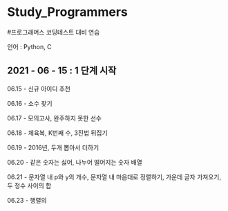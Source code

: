 # Study_Programmers

 #프로그래머스 코딩테스트 대비 연습
 
 언어 : Python, C
 
 2021 - 06 - 15 : 1 단계 시작
----------------------------------------------
06.15 - 신규 아이디 추천

06.16 - 소수 찾기

06.17 - 모의고사, 완주하지 못한 선수

06.18 - 체육복, K번째 수, 3진법 뒤집기

06.19 - 2016년, 두개 뽑아서 더하기

06.20 - 같은 숫자는 싫어, 나누어 떨어지는 숫자 배열

06.21 - 문자열 내 p와 y의 개수, 문자열 내 마음대로 정렬하기, 가운데 글자 가져오기, 두 정수 사이의 합

06.23 - 행렬의 

